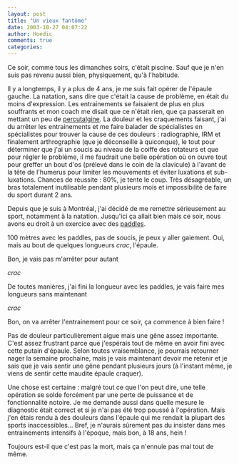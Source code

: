 ```yaml
---
layout: post
title: "Un vieux fantôme"
date: 2003-10-27 04:07:22
author: Hoedic
comments: true
categories: 
---
```



Ce soir, comme tous les dimanches soirs, c'était piscine. Sauf que je n'en suis pas revenu aussi bien, physiquement, qu'à l'habitude.

Il y a longtemps, il y a plus de 4 ans, je me suis fait opérer de l'épaule gauche. La natation, sans dire que c'était la cause de problème, en était du moins d'expression. Les entrainements se faisaient de plus en plus souffrants et mon coach me disait que ce n'était rien, que ça passerait en mettant un peu de [percutalgine](http://www.biam2.org/www/Spe4053.html). La douleur et les craquements faisant, j'ai du arrêter les entrainements et me faire balader de spécialistes en spécialistes pour trouver la cause de ces douleurs : radiographie, IRM et finalement arthrographie (que je déconseille à quiconque), le tout pour déterminer que j'ai un soucis au niveau de la coiffe des rotateurs et que pour régler le problème, il me faudrait une belle opération où on ouvre tout pour greffer un bout d'os (prélevé dans le coin de la clavicule) à l'avant de la tête de l'humerus pour limiter les mouvements et éviter luxations et sub-luxations. Chances de réussite : 80%, je tente le coup. Très désagréable, un bras totalement inutilisable pendant plusieurs mois et impossibilité de faire du sport durant 2 ans.

Depuis que je suis à Montréal, j'ai décidé de me remettre sérieusement au sport, notamment à la natation. Jusqu'ici ça allait bien mais ce soir, nous avons eu droit à un exercice avec des [paddles](http://www.futuraplay.com/entrainement_fr.php).

100 mètres avec les paddles, pas de soucis, je peux y aller gaiement. Oui, mais au bout de quelques longueurs *crac*, l'épaule.

Bon, je vais pas m'arrêter pour autant 

*crac*

De toutes manières, j'ai fini la longueur avec les paddles, je vais faire mes longueurs sans maintenant

*crac*

Bon, on va arrêter l'entrainement pour ce soir, ça commence à bien faire !

Pas de douleur particulièrement aigue mais une gêne assez importante. C'est assez frustrant parce que j'espérais tout de même en avoir fini avec cette putain d'épaule. Selon toutes vraisemblance, je pourrais retourner nager la semaine prochaine, mais je vais maintenant devoir me retenir et je sais que je vais sentir une gêne pendant plusieurs jours (à l'instant même, je viens de sentir cette maudite épaule craquer).

Une chose est certaine : malgré tout ce que l'on peut dire, une telle opération se solde forcément par une perte de puissance et de fonctionnalité notoire. Je me demande aussi dans quelle mesure le diagnostic était correct et si je n'ai pas été trop poussé à l'opération. Mais j'en étais rendu à des douleurs dans l'épaule qui me rendait la plupart des sports inaccessibles... Bref, je n'aurais sûrement pas du insister dans mes entrainements intensifs à l'époque, mais bon, à 18 ans, hein !

Toujours est-il que c'est pas la mort, mais ça n'ennuie pas mal tout de même.
